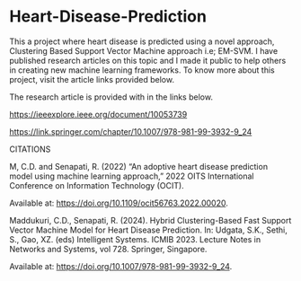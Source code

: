# Heart-Disease-Prediction
This a project where heart disease is predicted using a novel approach, Clustering Based Support Vector Machine approach i.e; EM-SVM. I have published research articles on this topic and I made it public to help others in creating new machine learning frameworks. To know more about this project, visit the article links provided below.

The research article is provided with in the links below.

https://ieeexplore.ieee.org/document/10053739

https://link.springer.com/chapter/10.1007/978-981-99-3932-9_24


CITATIONS

M, C.D. and Senapati, R. (2022) “An adoptive heart disease prediction model using machine learning 
approach,” 2022 OITS International Conference on Information Technology (OCIT). 

Available at: https://doi.org/10.1109/ocit56763.2022.00020.

Maddukuri, C.D., Senapati, R. (2024). Hybrid Clustering-Based Fast Support Vector Machine Model for Heart 
Disease Prediction. In: Udgata, S.K., Sethi, S., Gao, XZ. (eds) Intelligent Systems. ICMIB 2023. Lecture Notes 
in Networks and Systems, vol 728. Springer, Singapore. 

Available at: https://doi.org/10.1007/978-981-99-3932-9_24.
